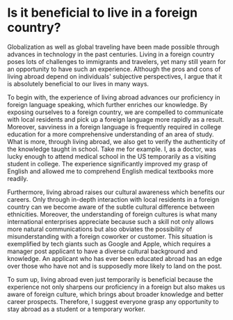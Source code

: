 # Is it beneficial to live in a foreign country?

Globalization as well as global traveling have been made possible through advances in technology in the past centuries. Living in a foreign country poses lots of challenges to immigrants and travelers, yet many still yearn for an opportunity to have such an experience. Although the pros and cons of living abroad depend on individuals' subjective perspectives, I argue that it is absolutely beneficial to our lives in many ways.

To begin with, the experience of living abroad advances our proficiency in foreign language speaking, which further enriches our knowledge. By exposing ourselves to a foreign country, we are compelled to communicate with local residents and pick up a foreign language more rapidly as a result. Moreover, savviness in a foreign language is frequently required in college education for a more comprehensive understanding of an area of study. What is more, through living abroad, we also get to verify the authenticity of the knowledge taught in school. Take me for example. I, as a doctor, was lucky enough to attend medical school in the US temporarily as a visiting student in college. The experience significantly improved my grasp of English and allowed me to comprehend English medical textbooks more readily.

Furthermore, living abroad raises our cultural awareness which benefits our careers. Only through in-depth interaction with local residents in a foreign country can we become aware of the subtle cultural difference between ethnicities. Moreover, the understanding of foreign cultures is what many international enterprises appreciate because such a skill not only allows more natural communications but also obviates the possibility of misunderstanding with a foreign coworker or customer. This situation is exemplified by tech giants such as Google and Apple, which requires a manager post applicant to have a diverse cultural background and knowledge. An applicant who has ever been educated abroad has an edge over those who have not and is supposedly more likely to land on the post.

To sum up, living abroad even just temporarily is beneficial because the experience not only sharpens our proficiency in a foreign but also makes us aware of foreign culture, which brings about broader knowledge and better career prospects. Therefore, I suggest everyone grasp any opportunity to stay abroad as a student or a temporary worker.
